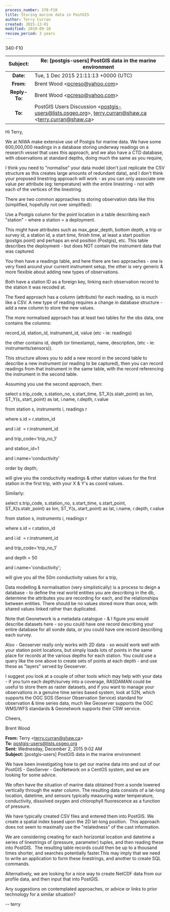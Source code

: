 ```yaml
---
process_number: 370-F10
title: Storing marine data in PostGIS
author: Terry Curran
created: 2015-12-01
modified: 2019-09-10
review_period: 3 years
---
```


340-F10

| **Subject:**  | Re: \[postgis-users\] PostGIS data in the marine environment                                              |
|:-------------:|-----------------------------------------------------------------------------------------------------------|
|   **Date:**   | Tue, 1 Dec 2015 21:11:13 +0000 (UTC)                                                                      |
|   **From:**   | Brent Wood \<pcreso@yahoo.com\>                                                                           |
| **Reply-To:** | Brent Wood \<pcreso@yahoo.com\>                                                                           |
|    **To:**    | PostGIS Users Discussion \<postgis-users@lists.osgeo.org\>, terry.curran@shaw.ca \<terry.curran@shaw.ca\> |

Hi Terry,

We at NIWA make extensive use of Postgis for marine data. We have some 600,000,000 readings in a database storing underway readings on a research vessel that uses this approach, and we also have a CTD database, with observations at standard depths, doing much the same as you require,

I think you need to "normalise" your data model (don't just replicate the CSV structure as this creates large amounts of redundant data), and I don't think your proposed linestring approach will work - as you can only associate one value per attribute (eg: temperature) with the entire linestring - not with each of the vertices of the linestring.

There are two common approaches to storing observation data like this (simplified, hopefully not over simplified):

Use a Postgis column for the point location in a table describing each "station" - where a station = a deployment.

This might have attributes such as max_gear_depth, bottom depth, a trip or survey id, a station id, a start time, finish time, at least a start position (postgis point) and perhaps an end position (Postgis), etc. This table describes the deployment - but does NOT contain the instrument data that was captured 

You then have a readings table, and here there are two approaches - one is very fixed around your current instrument setup, the other is very generic & more flexible about adding new types of observations.

Both have a station ID as a foreign key, linking each observation record to the station it was recoded at.

The fixed approach has a column (attribute) for each reading, so is much like a CSV. A new type of reading requires a change in database structure - add a new column to store the new values.

The more normalised approach has at least two tables for the obs data, one contains the columns:

record_id, station_id, instrument_id, value (etc - ie: readings)

the other contains id, depth (or timestamp), name, description, (etc - ie: instruments/sensors)).

This structure allows you to add a new record in the second table to describe a new instrument (or reading to be captured), then you can record readings from that instrument in the same table, with the record referencing the instrument in the second table.

Assuming you use the second approach, then:

select s.trip_code, s.station_no, s.start_time, ST_X(s.statr_point) as lon, ST_Y(s,.start_point) as lat, i.name, r.depth, r.value

from station s, instruments i, readings r

where s.id = r.station_id

and i.id  = r.instrument_id

and trip_code='trip_no_1'

and station_id=1

and i.name='conductivity'

order by depth;

will give you the conductivity readings & other station values for the first station in the first trip, with your X & Y's as coord values.

Similarly:

select s.trip_code, s.station_no, s.start_time, s.start_point, ST_X(s.statr_point) as lon, ST_Y(s,.start_point) as lat, i.name, r.depth, r.value

from station s, instruments i, readings r

where s.id = r.station_id

and i.id  = r.instrument_id

and trip_code='trip_no_1'

and depth = 50

and i.name='conductivity';

will give you all the 50m conductivity values for a trip,

Data modelling & normalisation (very simplistically) is a process to deign a database - to define the real world entities you are describing in the db, determine the attributes you are recording for each, and the relationships between entities. There should be no values stored more than once, with shared values linked rather than duplicated.

Note that Geonetwork is a metadata catalogue - & I figure you would describe datasets here - so you could have one record describing your entire database for all sonde data, or you could have one record describing each survey.

Also - Geoserver really only works with 2D data - so would work well with your station point locations, but simply loads lots of points in the same place for records at the various depths for each station. You could use a query like the one above to create sets of points at each depth - and use these as "layers" served by Geoserver.

I suggest you look at a couple of other tools which may help with your data - if you turn each depth/survey into a coverage, RASDAMAN could be useful to store them as raster datasets, and if you want to manage your observations in a genuine time series based system, look at 52N, which supports the OGC SOS (Sensor Observation Service) standard for observation & time series data, much like Geoserver supports the OGC WMS/WFS standards & Geonetwork supports their CSW service.

Cheers,

Brent Wood

**From:** Terry \<terry.curran@shaw.ca\>  
**To:** postgis-users@lists.osgeo.org  
**Sent:** Wednesday, December 2, 2015 9:02 AM  
**Subject:** \[postgis-users\] PostGIS data in the marine environment

We have been investigating how to get our marine data into and out of our PostGIS - GeoServer - GeoNetwork on a CentOS system, and we are looking for some advice.

We often have the situation of marine data obtained from a sonde lowered vertically through the water column. The resulting data consists of a lat-long location, datetime, and sensors typically measuring water temperature, conductivity, dissolved oxygen and chlorophyll fluorescence as a function of pressure.

We have typically created CSV files and entered them into PostGIS. We create a spatial index based upon the 2D lat-long position.  This approach does not seem to maximally use the "relatedness" of the cast information.

We are considering creating for each horizontal location and datetime a series of linestrings of (pressure, parameter) tuples, and then reading these into PostGIS.  The resulting table records could then be up to a thousand times shorter, and searches potentially faster.This may imply that we need to write an application to form these linestrings, and another to create SQL commands.

Alternatively, we are looking for a nice way to create NetCDF data from our profile data, and then input that into PostGIS.

Any suggestions on contemplated approaches, or advice or links to prior technology for a similar situation?

-- terry
